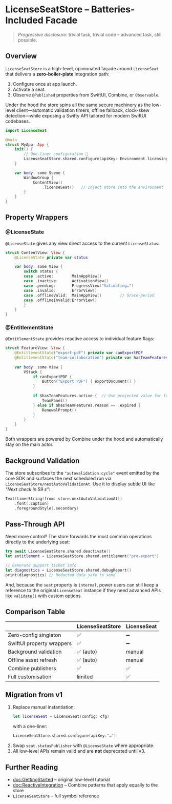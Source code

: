 # LicenseSeatStore – Batteries-Included Facade

> *Progressive disclosure*: trivial task, trivial code – advanced task, still possible.

## Overview
`LicenseSeatStore` is a high-level, opinionated façade around ``LicenseSeat`` that delivers a **zero-boiler-plate** integration path:

1. Configure once at app launch.
2. Activate a seat.
3. Observe `@Published` properties from SwiftUI, Combine, or `Observable`.

Under the hood the store spins all the same secure machinery as the low-level client—automatic validation timers, offline fallback, clock-skew detection—while exposing a Swifty API tailored for modern SwiftUI codebases.

```swift
import LicenseSeat

@main
struct MyApp: App {
    init() {
        // One-liner configuration 🚀
        LicenseSeatStore.shared.configure(apiKey: Environment.licensingKey)
    }

    var body: some Scene {
        WindowGroup {
            ContentView()
                .licenseSeat()   // Inject store into the environment
        }
    }
}
```

## Property Wrappers

### @LicenseState

`@LicenseState` gives any view direct access to the current ``LicenseStatus``:

```swift
struct ContentView: View {
    @LicenseState private var status

    var body: some View {
        switch status {
        case .active:        MainAppView()
        case .inactive:      ActivationView()
        case .pending:       ProgressView("Validating…")
        case .invalid:       ErrorView()
        case .offlineValid:  MainAppView()        // Grace-period
        case .offlineInvalid:ErrorView()
        }
    }
}
```

### @EntitlementState

`@EntitlementState` provides reactive access to individual feature flags:

```swift
struct FeatureView: View {
    @EntitlementState("export-pdf") private var canExportPDF
    @EntitlementState("team-collaboration") private var hasTeamFeatures
    
    var body: some View {
        VStack {
            if canExportPDF {
                Button("Export PDF") { exportDocument() }
            }
            
            if $hasTeamFeatures.active {  // Use projected value for full status
                TeamPanel()
            } else if $hasTeamFeatures.reason == .expired {
                RenewalPrompt()
            }
        }
    }
}
```

Both wrappers are powered by Combine under the hood and automatically stay on the main actor.

## Background Validation

The store subscribes to the `"autovalidation:cycle"` event emitted by the core SDK and surfaces the next scheduled run via ``LicenseSeatStore/nextAutoValidationAt``. Use it to display subtle UI like *"Next check in 59 s"*:

```swift
Text(timerString(from: store.nextAutoValidationAt))
    .font(.caption)
    .foregroundStyle(.secondary)
```

## Pass-Through API

Need more control? The store forwards the most common operations directly to the underlying seat:

```swift
try await LicenseSeatStore.shared.deactivate()
let entitlement = LicenseSeatStore.shared.entitlement("pro-export")

// Generate support ticket info
let diagnostics = LicenseSeatStore.shared.debugReport()
print(diagnostics) // Redacted data safe to send
```

And, because the `seat` property is `internal`, power users can still keep a reference to the original ``LicenseSeat`` instance if they need advanced APIs like `validate()` with custom options.

## Comparison Table

|                        | LicenseSeatStore | LicenseSeat |
|------------------------|-----------------|-------------|
| Zero-config singleton  | ✅              | ➖          |
| SwiftUI property wrappers | ✅          | ➖          |
| Background validation  | ✅ (auto)       | manual      |
| Offline asset refresh  | ✅ (auto)       | manual      |
| Combine publishers     | ✅             | ✅          |
| Full customisation     | limited        | ✅          |

## Migration from v1

1. Replace manual instantiation:
   ```swift
   let licenseSeat = LicenseSeat(config: cfg)
   ```
   with a one-liner:
   ```swift
   LicenseSeatStore.shared.configure(apiKey:"…")
   ```
2. Swap `seat.statusPublisher` with `@LicenseState` where appropriate.
3. All low-level APIs remain valid and are **not** deprecated until v3.

## Further Reading

* <doc:GettingStarted> – original low-level tutorial
* <doc:ReactiveIntegration> – Combine patterns that apply equally to the store
* ``LicenseSeatStore`` – full symbol reference 
